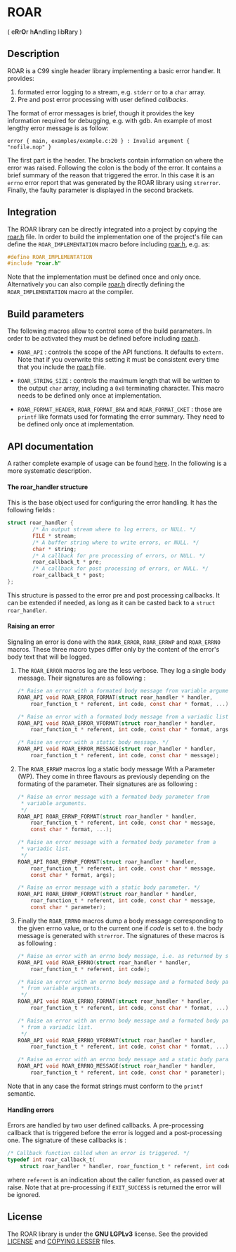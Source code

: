 # ROAR
( e**R**r**O**r h**A**ndling lib**R**ary )

## Description

ROAR is a C99 single header library implementing a basic error handler. It
provides:

1. formated error logging to a stream, e.g. `stderr` or to a `char` array.
2. Pre and post error processing with user defined _callbacks_.

The format of error messages is brief, though it provides the key information
required for debugging, e.g. with gdb. An example of most lengthy error
message is as follow:

```
error { main, examples/example.c:20 } : Invalid argument { "nofile.nop" }
```

The first part is the header. The brackets contain information on where the
error was raised. Following the colon is the body of the error. It contains a
brief summary of the reason that triggered the error. In this case it is an
`errno` error report that was generated by the ROAR library using `strerror`.
Finally, the faulty parameter is displayed in the second brackets.

## Integration

The ROAR library can be directly integrated into a project by copying
the [roar.h][roar] file. In order to build the implementation
one of the project's file can define the `ROAR_IMPLEMENTATION` macro before
including [roar.h][roar], e.g. as:

```c
#define ROAR_IMPLEMENTATION
#include "roar.h"
```

Note that the implementation must be defined once and only once. Alternatively
you can also compile [roar.h][roar] directly defining the `ROAR_IMPLEMENTATION`
macro at the compiler.

## Build parameters

The following macros allow to control some of the build parameters. In order
to be activated they must be defined before including [roar.h][roar].

* `ROAR_API` : controls the scope of the API functions. It defaults to
  `extern`. Note that if you overwrite this setting it must be consistent every
  time that you include the [roar.h][roar] file.

* `ROAR_STRING_SIZE` : controls the maximum length that will be written to
  the output `char` array, including a `0x0` terminating character. This macro
  needs to be defined only once at implementation.

* `ROAR_FORMAT_HEADER`, `ROAR_FORMAT_BRA` and `ROAR_FORMAT_CKET` : those
  are `printf` like formats used for formating the error summary. They need to
  be defined only once at implementation.

[roar]: include/roar.h

## API documentation

A rather complete example of usage can be found [here](examples/example.c). In
the following is a more systematic description.

#### The roar_handler structure

This is the base object used for configuring the error handling. It has the
following fields :

```c
struct roar_handler {
        /* An output stream where to log errors, or NULL. */
        FILE * stream;
        /* A buffer string where to write errors, or NULL. */
        char * string;
        /* A callback for pre processing of errors, or NULL. */
        roar_callback_t * pre;
        /* A callback for post processing of errors, or NULL. */
        roar_callback_t * post;
};
```

This structure is passed to the error pre and post processing callbacks. It
can be extended if needed, as long as it can be casted back to a
`struct roar_handler`.

#### Raising an error

Signaling an error is done with the `ROAR_ERROR`, `ROAR_ERRWP` and `ROAR_ERRNO`
macros. These three macro types differ only by the content of the error's body
text that will be logged.

1. The `ROAR_ERROR` macros log are the less verbose.
   They log a single body message. Their signatures are as following :

   ```c
   /* Raise an error with a formated body message from variable arguments. */
   ROAR_API void ROAR_ERROR_FORMAT(struct roar_handler * handler,
       roar_function_t * referent, int code, const char * format, ...);

   /* Raise an error with a formated body message from a variadic list. */
   ROAR_API void ROAR_ERROR_VFORMAT(struct roar_handler * handler,
       roar_function_t * referent, int code, const char * format, args);

   /* Raise an error with a static body message. */
   ROAR_API void ROAR_ERROR_MESSAGE(struct roar_handler * handler,
       roar_function_t * referent, int code, const char * message);
   ```

2. The `ROAR_ERRWP` macros log a static body message With a Parameter (WP).
   They come in three flavours as previously depending on the formating of the
   parameter. Their signatures are as following :

   ```c
   /* Raise an error message with a formated body parameter from
    * variable arguments.
    */
   ROAR_API ROAR_ERRWP_FORMAT(struct roar_handler * handler,
       roar_function_t * referent, int code, const char * message,
       const char * format, ...);

   /* Raise an error message with a formated body parameter from a
    * variadic list.
    */
   ROAR_API ROAR_ERRWP_FORMAT(struct roar_handler * handler,
       roar_function_t * referent, int code, const char * message,
       const char * format, args);

   /* Raise an error message with a static body parameter. */
   ROAR_API ROAR_ERRWP_FORMAT(struct roar_handler * handler,
       roar_function_t * referent, int code, const char * message,
       const char * parameter);
   ```

3. Finally the `ROAR_ERRNO` macros dump a body message corresponding to the
   given errno value, or to the current one if _code_ is set to `0`. the
   body message is generated with `strerror`. The signatures of these macros
   is as following :

   ```c
   /* Raise an error with an errno body message, i.e. as returned by strerror. */
   ROAR_API void ROAR_ERRNO(struct roar_handler * handler,
       roar_function_t * referent, int code);

   /* Raise an error with an errno body message and a formated body parameter
    * from variable arguments.
    */
   ROAR_API void ROAR_ERRNO_FORMAT(struct roar_handler * handler,
       roar_function_t * referent, int code, const char * format, ...);

   /* Raise an error with an errno body message and a formated body parameter
    * from a variadic list.
    */
   ROAR_API void ROAR_ERRNO_VFORMAT(struct roar_handler * handler,
       roar_function_t * referent, int code, const char * format, ...);

   /* Raise an error with an errno body message and a static body parameter. */
   ROAR_API void ROAR_ERRNO_MESSAGE(struct roar_handler * handler,
       roar_function_t * referent, int code, const char * parameter);
   ```

Note that in any case the format strings must conform to the `printf` semantic.

#### Handling errors

Errors are handled by two user defined callbacks. A pre-processing callback
that is triggered before the error is logged and a post-processing one. The
signature of these callbacks is :

```c
/* Callback function called when an error is triggered. */
typedef int roar_callback_t(
    struct roar_handler * handler, roar_function_t * referent, int code);
```

where `referent` is an indication about the caller function, as passed over
at raise. Note that at pre-processing if `EXIT_SUCCESS` is returned the error
will be ignored.

## License
The ROAR library is under the **GNU LGPLv3** license. See the provided
[LICENSE](LICENSE) and [COPYING.LESSER](COPYING.LESSER) files.
